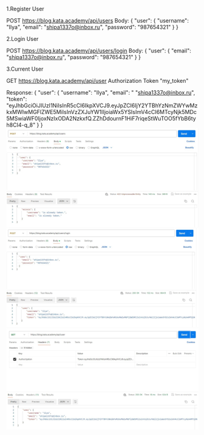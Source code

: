 1.Register User

POST https://blog.kata.academy/api/users Body: { "user": { "username": "Ilya", "email": "shipa1337o@inbox.ru", "password": "987654321" } }

2.Login User

POST https://blog.kata.academy/api/users/login Body: { "user": { "email": "shipa1337o@inbox.ru", "password": "987654321" } }

3.Current User

GET https://blog.kata.academy/api/user Authorization Token "my_token"

Response: { "user": { "username": "Ilya", "email": " "shipa1337o@inbox.ru", "token": "eyJhbGciOiJIUzI1NiIsInR5cCI6IkpXVCJ9.eyJpZCI6IjY2YTBhYzNmZWYwMzkxMWIwMGFlZWE5MiIsInVzZXJuYW1lIjoiaWx5YSIsImV4cCI6MTcyNjk5MDc5MSwiaWF0IjoxNzIxODA2NzkxfQ.ZZhDdournF1HiF7riqeStWuTOO5fYbB6tyh8CI4-q_8" } }
![Регистрация](https://github.com/Le1ou/Postman-API/blob/c2e5a4deffeaa7413f501b1fef903ebc795cf3de/%D0%A1%D0%BA%D1%80%D0%B8%D0%BD%D1%88%D0%BE%D1%82%2025-07-2024%20115014.jpg)
![Аутонтефикация](https://github.com/Le1ou/Postman-API/blob/c2e5a4deffeaa7413f501b1fef903ebc795cf3de/%D0%A1%D0%BA%D1%80%D0%B8%D0%BD%D1%88%D0%BE%D1%82%2025-07-2024%20115214.jpg)
![Get-запрос](https://github.com/Le1ou/Postman-API/blob/c2e5a4deffeaa7413f501b1fef903ebc795cf3de/%D0%A1%D0%BA%D1%80%D0%B8%D0%BD%D1%88%D0%BE%D1%82%2025-07-2024%20115052.jpg)

